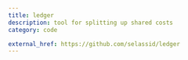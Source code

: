 ```yaml
---
title: ledger
description: tool for splitting up shared costs
category: code

external_href: https://github.com/selassid/ledger
---
```

